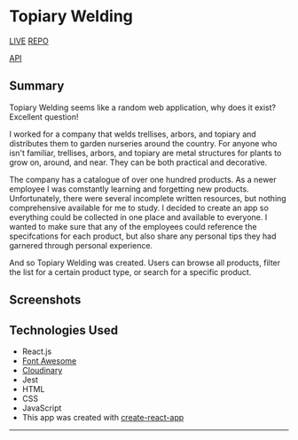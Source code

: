 # Topiary Welding

[LIVE](https://at-product-guide.now.sh)
[REPO](https://github.com/capnnemo2/at-product-guide)

[API](https://github.com/capnnemo2/at-product-guide-api)

## Summary

Topiary Welding seems like a random web application, why does it exist? Excellent question!

I worked for a company that welds trellises, arbors, and topiary and distributes them to garden nurseries around the country. For anyone who isn't familiar, trellises, arbors, and topiary are metal structures for plants to grow on, around, and near. They can be both practical and decorative.

The company has a catalogue of over one hundred products. As a newer employee I was comstantly learning and forgetting new products. Unfortunately, there were several incomplete written resources, but nothing comprehensive available for me to study. I decided to create an app so everything could be collected in one place and available to everyone. I wanted to make sure that any of the employees could reference the specifcations for each product, but also share any personal tips they had garnered through personal experience.

And so Topiary Welding was created. Users can browse all products, filter the list for a certain product type, or search for a specific product.

## Screenshots

## Technologies Used

- React.js
- [Font Awesome](https://www.npmjs.com/package/@fortawesome/react-fontawesome)
- [Cloudinary](https://www.npmjs.com/package/cloudinary)
- Jest
- HTML
- CSS
- JavaScript
- This app was created with [create-react-app](https://github.com/facebook/create-react-app)

---
